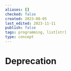 ```yaml
---
aliases: []
checked: false
created: 2023-08-05
last_edited: 2023-11-11
publish: false
tags: programming, list[str]
type: concept
---
```

# Deprecation
